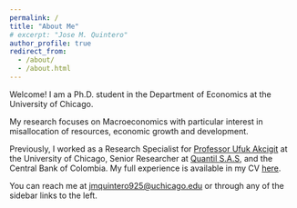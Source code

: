 ```yaml
---
permalink: /
title: "About Me"
# excerpt: "Jose M. Quintero"
author_profile: true
redirect_from: 
  - /about/
  - /about.html
---
```


Welcome! I am a Ph.D. student in the Department of Economics at the University of Chicago. 

My research focuses on Macroeconomics with particular interest in misallocation of resources, economic growth and development. 

Previously, I worked as a Research Specialist for [Professor Ufuk Akcigit](https://www.ufukakcigit.com/) at the University of Chicago, Senior Researcher at [Quantil S.A.S](https://quantil.co/en/), and the Central Bank of Colombia. My full experience is available in my CV [here](/files/pdf/Quintero_CV_01-2024.pdf).

You can reach me at [jmquintero925@uchicago.edu](mailto:jmquintero925@uchicago.edu) or through any of the sidebar links to the left.
